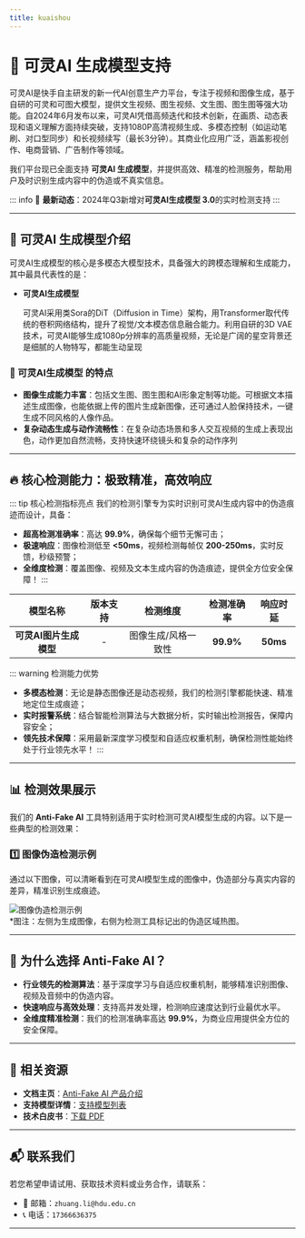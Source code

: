 ```yaml
---
title: kuaishou
---
```


# 🚀 可灵AI 生成模型支持

可灵AI是快手自主研发的新一代AI创意生产力平台，专注于视频和图像生成，基于自研的可灵和可图大模型，提供文生视频、图生视频、文生图、图生图等强大功能。自2024年6月发布以来，可灵AI凭借高频迭代和技术创新，在画质、动态表现和语义理解方面持续突破，支持1080P高清视频生成、多模态控制（如运动笔刷、对口型同步）和长视频续写（最长3分钟）。其商业化应用广泛，涵盖影视创作、电商营销、广告制作等领域。

我们平台现已全面支持 **可灵AI 生成模型**，并提供高效、精准的检测服务，帮助用户及时识别生成内容中的伪造或不真实信息。

::: info
📢 **最新动态**：2024年Q3新增对**可灵AI生成模型 3.0**的实时检测支持
:::

---

## 🌟 可灵AI 生成模型介绍

可灵AI生成模型的核心是多模态大模型技术，具备强大的跨模态理解和生成能力，其中最具代表性的是：

- **可灵AI生成模型**  

  可灵AI采用类Sora的DiT（Diffusion in Time）架构，用Transformer取代传统的卷积网络结构，提升了视觉/文本模态信息融合能力。利用自研的3D VAE技术，可灵AI能够生成1080p分辨率的高质量视频，无论是广阔的星空背景还是细腻的人物特写，都能生动呈现


### 🎨 可灵AI生成模型 的特点

- **图像生成能力丰富**：包括文生图、图生图和AI形象定制等功能。可根据文本描述生成图像，也能依据上传的图片生成新图像，还可通过人脸保持技术，一键生成不同风格的人像作品。
- **复杂动态生成与动作流畅性**：在复杂动态场景和多人交互视频的生成上表现出色，动作更加自然流畅，支持快速环绕镜头和复杂的动作序列

---

## 🔥 核心检测能力：极致精准，高效响应

::: tip 核心检测指标亮点
我们的检测引擎专为实时识别可灵AI生成内容中的伪造痕迹而设计，具备：

- **超高检测准确率**：高达 **99.9%**，确保每个细节无懈可击；
- **极速响应**：图像检测低至 **<50ms**，视频检测每帧仅 **200-250ms**，实时反馈，秒级预警；
- **全维度检测**：覆盖图像、视频及文本生成内容的伪造痕迹，提供全方位安全保障！
  :::

|        模型名称        | 版本支持 |      检测维度       | 检测准确率 | 响应时延 |
| :--------------------: | :------: | :-----------------: | :--------: | :------: |
| **可灵AI图片生成模型** |    -     | 图像生成/风格一致性 | **99.9%**  | **50ms** |

::: warning 检测能力优势

- **多模态检测**：无论是静态图像还是动态视频，我们的检测引擎都能快速、精准地定位生成痕迹；
- **实时报警系统**：结合智能检测算法与大数据分析，实时输出检测报告，保障内容安全；
- **领先技术保障**：采用最新深度学习模型和自适应权重机制，确保检测性能始终处于行业领先水平！
  :::

---

## 📊 检测效果展示

我们的 **Anti-Fake AI** 工具特别适用于实时检测可灵AI模型生成的内容。以下是一些典型的检测效果：

### 1️⃣ **图像伪造检测示例**

通过以下图像，可以清晰看到在可灵AI模型生成的图像中，伪造部分与真实内容的差异，精准识别生成痕迹。

![图像伪造检测示例](https://yourdomain.com/path/to/image-example.jpg)  
*图注：左侧为生成图像，右侧为检测工具标记出的伪造区域热图。

---

## 💼 为什么选择 Anti-Fake AI？

- **行业领先的检测算法**：基于深度学习与自适应权重机制，能够精准识别图像、视频及音频中的伪造内容。  
- **快速响应与高效处理**：支持高并发处理，检测响应速度达到行业最优水平。  
- **全维度精准检测**：我们的检测准确率高达 **99.9%**，为商业应用提供全方位的安全保障。

---

## 🔗 相关资源

- **文档主页**：[Anti-Fake AI 产品介绍](../quick_start/brief.md)
- **支持模型详情**：[支持模型列表](./overview.md)
- **技术白皮书**：[下载 PDF](https://yourdomain.com/whitepaper.pdf)

---

## 📬 联系我们

若您希望申请试用、获取技术资料或业务合作，请联系：

- 📧 邮箱：`zhuang.li@hdu.edu.cn`   
- 📞 电话：`17366636375`

---